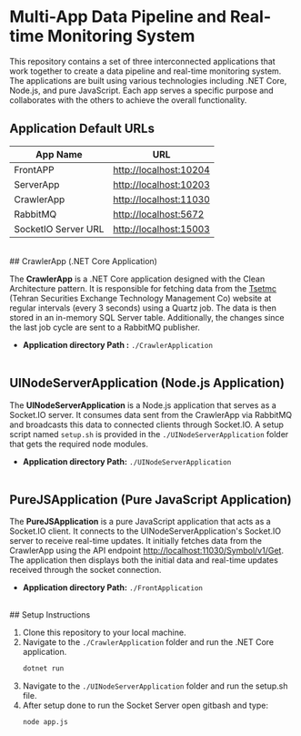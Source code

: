 # Multi-App Data Pipeline and Real-time Monitoring System

This repository contains a set of three interconnected applications that work together to create a data pipeline and real-time monitoring system. The applications are built using various technologies including .NET Core, Node.js, and pure JavaScript. Each app serves a specific purpose and collaborates with the others to achieve the overall functionality.
<br>
## Application Default URLs

| App Name            | URL                              |
|---------------------|----------------------------------|
| FrontAPP            | [http://localhost:10204](http://localhost:10204)           |
| ServerApp           | [http://localhost:10203](http://localhost:10203)           |
| CrawlerApp          | [http://localhost:11030](http://localhost:11030)           |
| RabbitMQ            | [http://localhost:5672](http://localhost:5672)            |
| SocketIO Server URL | [http://localhost:15003](http://localhost:15003)           |

<br>
## CrawlerApp (.NET Core Application)

The **CrawlerApp** is a .NET Core application designed with the Clean Architecture pattern. It is responsible for fetching data from the [Tsetmc](http://www.tsetmc.com/) (Tehran Securities Exchange Technology Management Co) website at regular intervals (every 3 seconds) using a Quartz job. The data is then stored in an in-memory SQL Server table. Additionally, the changes since the last job cycle are sent to a RabbitMQ publisher.

- **Application directory Path :** `./CrawlerApplication`
<br><br>
## UINodeServerApplication (Node.js Application)

The **UINodeServerApplication** is a Node.js application that serves as a Socket.IO server. It consumes data sent from the CrawlerApp via RabbitMQ and broadcasts this data to connected clients through Socket.IO. A setup script named `setup.sh` is provided in the `./UINodeServerApplication` folder that gets the required node modules.

- **Application directory Path:** `./UINodeServerApplication`
<br><br>
## PureJSApplication (Pure JavaScript Application)

The **PureJSApplication** is a pure JavaScript application that acts as a Socket.IO client. It connects to the UINodeServerApplication's Socket.IO server to receive real-time updates. It initially fetches data from the CrawlerApp using the API endpoint [http://localhost:11030/Symbol/v1/Get](http://localhost:11030/Symbol/v1/Get). The application then displays both the initial data and real-time updates received through the socket connection.

- **Application directory Path:** `./FrontApplication`

<br>
## Setup Instructions

1. Clone this repository to your local machine.
2. Navigate to the `./CrawlerApplication` folder and run the .NET Core application.
   ```bash
   dotnet run
   
3. Navigate to the `./UINodeServerApplication` folder and run the setup.sh file.
4. After setup done to run the Socket Server open gitbash and type:
   ```bash
   node app.js
